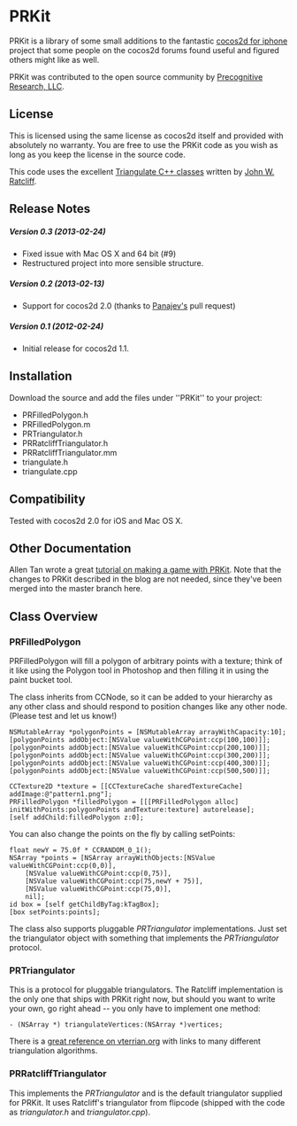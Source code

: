 PRKit
=====

PRKit is a library of some small additions to the fantastic <a href="http://cocos2d-iphone.org">cocos2d for iphone</a> project that some people on the cocos2d forums found useful and figured others might like as well.

PRKit was contributed to the open source community by <a href="http://precognitiveresearch.com">Precognitive Research, LLC</a>.

License
----------
This is licensed using the same license as cocos2d itself and provided with absolutely no warranty.  You are free to use the PRKit code as you wish as long as you keep the license in the source code.

This code uses the excellent <a href="http://www.flipcode.com/archives/Efficient_Polygon_Triangulation.shtml">Triangulate C++ classes</a> written by <a href="mailto:jratcliff@verant.com">John W. Ratcliff</a>.

Release Notes
-------------

##### Version 0.3 (2013-02-24)
* Fixed issue with Mac OS X and 64 bit (#9)
* Restructured project into more sensible structure.

##### Version 0.2 (2013-02-13)
* Support for cocos2d 2.0 (thanks to [Panajev's](http://github.com/panajev) pull request)

##### Version 0.1 (2012-02-24)
* Initial release for cocos2d 1.1.

Installation
------------
Download the source and add the files under ''PRKit'' to your project:
* PRFilledPolygon.h
* PRFilledPolygon.m
* PRTriangulator.h
* PRRatcliffTriangulator.h
* PRRatcliffTriangulator.mm
* triangulate.h
* triangulate.cpp 

Compatibility
-------------
Tested with cocos2d 2.0 for iOS and Mac OS X.

Other Documentation
-------------------
Allen Tan wrote a great [tutorial on making a game with PRKit](http://www.raywenderlich.com/14302/how-to-make-a-game-like-fruit-ninja-with-box2d-and-cocos2d-part-1).  Note that the changes to PRKit described in the blog are not needed, since they've been merged into the master branch here. 

Class Overview
--------------
### PRFilledPolygon

PRFilledPolygon will fill a polygon of arbitrary points with a texture; think of it like using the Polygon tool in Photoshop and then filling it in using the paint bucket tool.

The class inherits from CCNode, so it can be added to your hierarchy as any other class and should respond to position changes like any other node. (Please test and let us know!)

    NSMutableArray *polygonPoints = [NSMutableArray arrayWithCapacity:10];
    [polygonPoints addObject:[NSValue valueWithCGPoint:ccp(100,100)]];
    [polygonPoints addObject:[NSValue valueWithCGPoint:ccp(200,100)]];
    [polygonPoints addObject:[NSValue valueWithCGPoint:ccp(300,200)]];
    [polygonPoints addObject:[NSValue valueWithCGPoint:ccp(400,300)]];
    [polygonPoints addObject:[NSValue valueWithCGPoint:ccp(500,500)]]; 
    
    CCTexture2D *texture = [[CCTextureCache sharedTextureCache] addImage:@"pattern1.png"];
    PRFilledPolygon *filledPolygon = [[[PRFilledPolygon alloc] initWithPoints:polygonPoints andTexture:texture] autorelease];
    [self addChild:filledPolygon z:0];

You can also change the points on the fly by calling setPoints:

    float newY = 75.0f * CCRANDOM_0_1();       
    NSArray *points = [NSArray arrayWithObjects:[NSValue valueWithCGPoint:ccp(0,0)], 
        [NSValue valueWithCGPoint:ccp(0,75)],
        [NSValue valueWithCGPoint:ccp(75,newY + 75)],
        [NSValue valueWithCGPoint:ccp(75,0)],
        nil];
    id box = [self getChildByTag:kTagBox];
    [box setPoints:points];

The class also supports pluggable <i>PRTriangulator</i> implementations. Just set the triangulator object with something that implements the <i>PRTriangulator</i> protocol.

### PRTriangulator

This is a protocol for pluggable triangulators.  The Ratcliff implementation is the only one that ships with PRKit right now, but should you want to write your own, go right ahead -- you only have to implement one method:

    - (NSArray *) triangulateVertices:(NSArray *)vertices;

There is a <a href="http://www.vterrain.org/Implementation/Libs/triangulate.html">great reference on vterrian.org</a> with links to many different triangulation algorithms.

### PRRatcliffTriangulator

This implements the <i>PRTriangulator</i> and is the default triangulator supplied for PRKit.  It uses Ratcliff's triangulator from flipcode (shipped with the code as <i>triangulator.h</i> and <i>triangulator.cpp</i>).
